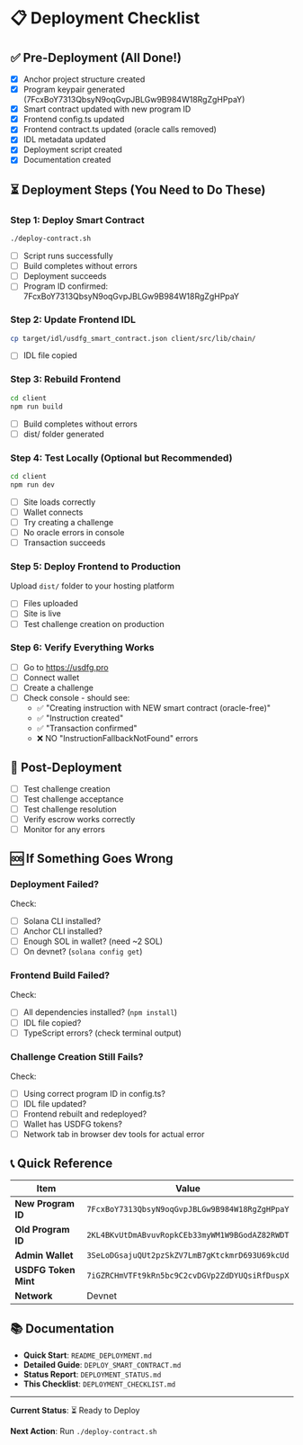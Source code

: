 # 📋 Deployment Checklist

## ✅ Pre-Deployment (All Done!)

- [x] Anchor project structure created
- [x] Program keypair generated (7FcxBoY7313QbsyN9oqGvpJBLGw9B984W18RgZgHPpaY)
- [x] Smart contract updated with new program ID
- [x] Frontend config.ts updated
- [x] Frontend contract.ts updated (oracle calls removed)
- [x] IDL metadata updated
- [x] Deployment script created
- [x] Documentation created

## ⏳ Deployment Steps (You Need to Do These)

### Step 1: Deploy Smart Contract
```bash
./deploy-contract.sh
```
- [ ] Script runs successfully
- [ ] Build completes without errors
- [ ] Deployment succeeds
- [ ] Program ID confirmed: 7FcxBoY7313QbsyN9oqGvpJBLGw9B984W18RgZgHPpaY

### Step 2: Update Frontend IDL
```bash
cp target/idl/usdfg_smart_contract.json client/src/lib/chain/
```
- [ ] IDL file copied

### Step 3: Rebuild Frontend
```bash
cd client
npm run build
```
- [ ] Build completes without errors
- [ ] dist/ folder generated

### Step 4: Test Locally (Optional but Recommended)
```bash
cd client
npm run dev
```
- [ ] Site loads correctly
- [ ] Wallet connects
- [ ] Try creating a challenge
- [ ] No oracle errors in console
- [ ] Transaction succeeds

### Step 5: Deploy Frontend to Production
Upload `dist/` folder to your hosting platform
- [ ] Files uploaded
- [ ] Site is live
- [ ] Test challenge creation on production

### Step 6: Verify Everything Works
- [ ] Go to https://usdfg.pro
- [ ] Connect wallet
- [ ] Create a challenge
- [ ] Check console - should see:
  - ✅ "Creating instruction with NEW smart contract (oracle-free)"
  - ✅ "Instruction created"
  - ✅ "Transaction confirmed"
  - ❌ NO "InstructionFallbackNotFound" errors

## 🎉 Post-Deployment

- [ ] Test challenge creation
- [ ] Test challenge acceptance
- [ ] Test challenge resolution
- [ ] Verify escrow works correctly
- [ ] Monitor for any errors

## 🆘 If Something Goes Wrong

### Deployment Failed?
Check:
- [ ] Solana CLI installed?
- [ ] Anchor CLI installed?
- [ ] Enough SOL in wallet? (need ~2 SOL)
- [ ] On devnet? (`solana config get`)

### Frontend Build Failed?
Check:
- [ ] All dependencies installed? (`npm install`)
- [ ] IDL file copied?
- [ ] TypeScript errors? (check terminal output)

### Challenge Creation Still Fails?
Check:
- [ ] Using correct program ID in config.ts?
- [ ] IDL file updated?
- [ ] Frontend rebuilt and redeployed?
- [ ] Wallet has USDFG tokens?
- [ ] Network tab in browser dev tools for actual error

## 📞 Quick Reference

| Item | Value |
|------|-------|
| **New Program ID** | `7FcxBoY7313QbsyN9oqGvpJBLGw9B984W18RgZgHPpaY` |
| **Old Program ID** | `2KL4BKvUtDmABvuvRopkCEb33myWM1W9BGodAZ82RWDT` |
| **Admin Wallet** | `3SeLoDGsajuQUt2pzSkZV7LmB7gKtckmrD693U69kcUd` |
| **USDFG Token Mint** | `7iGZRCHmVTFt9kRn5bc9C2cvDGVp2ZdDYUQsiRfDuspX` |
| **Network** | Devnet |

## 📚 Documentation

- **Quick Start**: `README_DEPLOYMENT.md`
- **Detailed Guide**: `DEPLOY_SMART_CONTRACT.md`
- **Status Report**: `DEPLOYMENT_STATUS.md`
- **This Checklist**: `DEPLOYMENT_CHECKLIST.md`

---

**Current Status**: ⏳ Ready to Deploy

**Next Action**: Run `./deploy-contract.sh`

